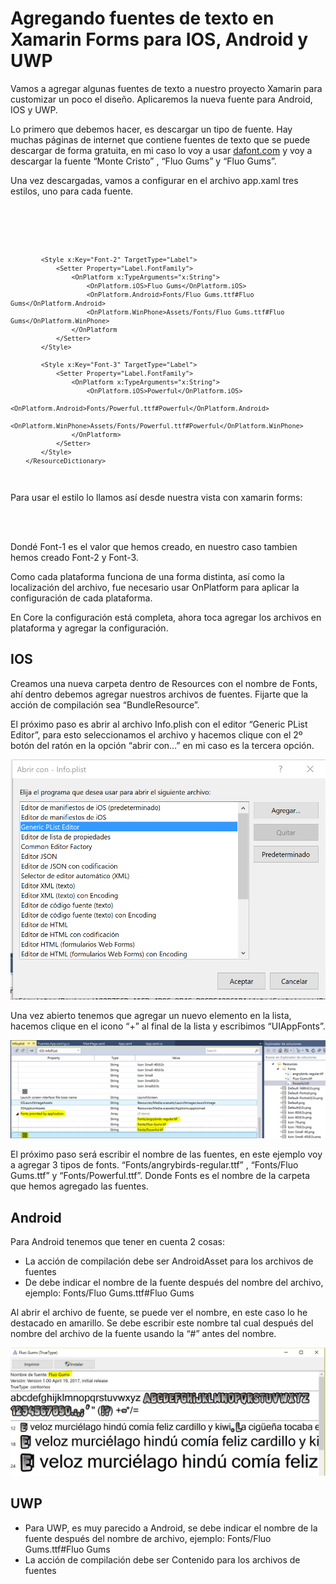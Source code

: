 <h1> Agregando fuentes de texto en Xamarin Forms para IOS, Android y UWP </h1>

<p>Vamos a agregar algunas fuentes de texto a nuestro proyecto Xamarin para customizar un poco el diseño.  Aplicaremos la nueva fuente para Android, IOS y UWP.
</p>

<p>Lo primero que debemos hacer, es descargar un tipo de fuente. Hay muchas páginas de internet que contiene fuentes de texto que se puede descargar de forma gratuita, en mi caso lo voy a usar <a href="https://www.dafont.com/es/"> dafont.com</a> y voy a descargar la fuente “Monte Cristo” , “Fluo Gums” y “Fluo Gums”.
</p>

<p>Una vez descargadas, vamos a configurar en el archivo app.xaml tres estilos, uno para cada fuente.
</p>


<code>
        <ResourceDictionary>
            <Style x:Key="Font-1" TargetType="Label">
                <Setter Property="Label.FontFamily">
                    <OnPlatform x:TypeArguments="x:String">
                        <OnPlatform.iOS>angrybirds-regular</OnPlatform.iOS>
                        <OnPlatform.Android>Fonts/angrybirds-regular.ttf#Angrybirds</OnPlatform.Android>
                        <OnPlatform.WinPhone>Assets/Fonts/angrybirds-regular.ttf#Angrybirds</OnPlatform.WinPhone>
                    </OnPlatform>
                </Setter>
            </Style>

            <Style x:Key="Font-2" TargetType="Label">
                <Setter Property="Label.FontFamily">
                    <OnPlatform x:TypeArguments="x:String">
                        <OnPlatform.iOS>Fluo Gums</OnPlatform.iOS>
                        <OnPlatform.Android>Fonts/Fluo Gums.ttf#Fluo Gums</OnPlatform.Android>
                        <OnPlatform.WinPhone>Assets/Fonts/Fluo Gums.ttf#Fluo Gums</OnPlatform.WinPhone>
                    </OnPlatform
                </Setter>
            </Style>

            <Style x:Key="Font-3" TargetType="Label">
                <Setter Property="Label.FontFamily">
                    <OnPlatform x:TypeArguments="x:String">
                        <OnPlatform.iOS>Powerful</OnPlatform.iOS>
                        <OnPlatform.Android>Fonts/Powerful.ttf#Powerful</OnPlatform.Android>
                        <OnPlatform.WinPhone>Assets/Fonts/Powerful.ttf#Powerful</OnPlatform.WinPhone>
                    </OnPlatform>
                </Setter>
            </Style>
        </ResourceDictionary>
</code>

Para usar el estilo lo llamos así desde nuestra vista con xamarin forms:

<code>
 <Label Text="Welcome to Xamarin.Forms!" Style="{StaticResource Font-1}" />
</code>

Dondé Font-1 es el valor que hemos creado, en nuestro caso tambien hemos creado Font-2 y Font-3.

Como cada plataforma funciona de una forma distinta, así como la localización del archivo, fue necesario usar OnPlatform para aplicar la configuración de cada plataforma.


En Core la configuración está completa, ahora toca agregar los archivos en plataforma y agregar la configuración.

<h2>IOS</h2>
<p>Creamos una nueva carpeta dentro de Resources con el nombre de Fonts, ahí dentro debemos agregar nuestros archivos de fuentes.  Fijarte que la acción de compilación sea “BundleResource”.
</p>

<p>El próximo paso es abrir al archivo Info.plish con el editor “Generic PList Editor”, para esto seleccionamos el archivo y hacemos clique con el 2º botón del ratón en la opción “abrir con…” en mi caso es la tercera opción.
</p>

<img src="img/editor_PList.png"/>

<p>Una vez abierto tenemos que agregar un nuevo elemento en la lista, hacemos clique en el icono “+” al final de la lista y escribimos “UIAppFonts”.</p>

<img src="img/fonts_ios.png"/>

<p>El próximo paso será escribir el nombre de las fuentes, en este ejemplo voy a agregar 3 tipos de fonts. “Fonts/angrybirds-regular.ttf” , “Fonts/Fluo Gums.ttf”  y “Fonts/Powerful.ttf”. Donde Fonts es el nombre de la carpeta que hemos agregado las fuentes.
</p>


<h2>Android</h2>

<p>Para Android tenemos que tener en cuenta 2 cosas:</p>
<ul>
<li>La acción de compilación debe ser AndroidAsset para los archivos de fuentes
</li>
<li>De debe indicar el nombre de la fuente después del nombre del archivo, ejemplo: Fonts/Fluo Gums.ttf#Fluo Gums
</li>
</ul>

<p>Al abrir el archivo de fuente, se puede ver el nombre, en este caso lo he destacado en amarillo. Se debe escribir este nombre tal cual después del nombre del archivo de la fuente usando la “#” antes del nombre. 

</p>

<img src="img/nombre_font.png"/>

<h2>UWP</h2>

<ul>
<li>Para UWP, es muy parecido a Android, se debe indicar el nombre de la fuente después del nombre de archivo, ejemplo: Fonts/Fluo Gums.ttf#Fluo Gums
</li>
<li>La acción de compilación debe ser Contenido para los archivos de fuentes
</li>
</ul>





